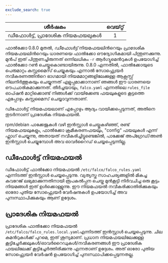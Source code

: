 ```yaml
---
exclude_search: true
---
```

|           ശീർഷകം            | വെയ്റ്റ് |
| :-------------------------: | :---: |
| ഡീഫോൾട്ട്, പ്രാദേശിക നിയമഫയലുകൾ |   1   |

ഫാൽക്കോ 0.8.0 മുതൽ, *ഡീഫോൾട്ട്* നിയമഫയലിൻറെയും *പ്രാദേശിക* നിയമഫയലിൻറെയും ധാരണയെ ഫാൽക്കോ ഔദ്യോഗികമായി പിന്തുണക്കുന്നു. മുൻപ് ഇത് പിന്തുണച്ചിരുന്നത് ഒന്നിലധികം `-r` ആർഗ്യുമെൻറുകൾ ഉപയോഗിച്ച് ഫാൽക്കോ റൺ ചെയ്തുകൊണ്ടായിരുന്നു. 0.8.0 എന്നതിൽ, ഫാൽക്കോയുടെ പെരുമാറ്റം കസ്റ്റമൈസ് ചെയ്യുകയും എന്നാൽ സോഫ്റ്റ്വെയർ നവീകരണത്തിൻറെ ഭാഗമായി നിയമമാറ്റങ്ങളിലേക്കുള്ള ആക്സസ്സ് നിലനിർത്തുകയും  ചെയ്യുന്നത് എളുപ്പമാക്കാനാണ് ഞങ്ങൾ ഈ ധാരണയെ ഔപചാരികമാക്കുന്നത്. തീർച്ചയായും, `falco.yaml` എന്നതിലെ  `rules_file` ഓപ്ഷൻ മാറ്റിക്കൊണ്ട് നിങ്ങൾക്ക് വായിക്കേണ്ട ഫയലുകളുടെ കൂട്ടത്തെ എപ്പോഴും കസ്റ്റമൈസ് ചെയ്യാവുന്നതാണ്.

ഡീഫോൾട്ട് നിയമഫയലാണ് എപ്പോഴും ആദ്യം വായിക്കപ്പെടുന്നത്, അതിനെ തുടർന്നാണ് പ്രാദേശിക നിയമഫയൽ.

rpm/debian പാക്കേജുകൾ വഴി ഇൻസ്റ്റാൾ ചെയ്തുകഴിഞ്ഞ്, രണ്ട് നിയമഫയലുകളും, ഫാൽക്കോ ക്രമീകരണഫയലും, "config" ഫയലുകൾ എന്ന് ഫ്ലാഗ് ചെയ്യുന്നു, അതായത് നവീകരിച്ചിട്ടുണ്ടെങ്കിൽ, പാക്കേജ് അപ്ഗ്രേഡ്/അൺ ഇൻസ്റ്റാൾ ചെയ്യുമ്പോൾ അവ ഓവർറൈഡ് ചെയ്യപ്പെടുന്നില്ല.

## ഡീഫോൾട്ട് നിയമഫയൽ

ഡീഫോൾട്ട് ഫാൽക്കോ നിയമഫയൽ `/etc/falco/falco_rules.yaml` എന്നിടത്ത് ഇൻസ്റ്റാൾ ചെയ്യപ്പെടുന്നു. വ്യത്യസ്ത സാഹചര്യങ്ങളിൽ മികച്ച കവറേജ് ലഭ്യമാക്കുന്നതിനായി രൂപകൽപ്പന ചെയ്ത മുൻകൂട്ടി നിർവചിച്ച ഒരു കൂട്ടം നിയമങ്ങൾ ഇത് ഉൾക്കൊള്ളുന്നു. ഈ നിയമഫയൽ നവീകരിക്കാതിരിക്കുകയും ഓരോ പുതിയ സോഫ്റ്റ്വെയർ വേർഷനുകൾ ഉപയോഗിച്ച് അവ പുനഃസ്ഥാപിക്കുകയും ആണ് ഉദ്ദേശം.

## പ്രാദേശിക നിയമഫയൽ

പ്രാദേശിക ഫാൽക്കോ നിയമഫയൽ `/etc/falco/falco_rules.local.yaml`എന്നിടത്ത് ഇൻസ്റ്റാൾ ചെയ്യപ്പെടുന്നു. ചില കമൻറുകൾക്ക് പുറമെ, ഇത് ശൂന്യമാണ്. പ്രധാന നിയമഫയലിലേക്കുള്ള കൂട്ടിച്ചേർക്കലുകൾ/ഓവർറൈഡുകൾ/നവീകരണങ്ങൾ ഈ പ്രാദേശിക ഫയലിലേക്ക് കൂട്ടിച്ചേർത്തിരിക്കുന്നു എന്നതാണ് ഉദ്ദേശം. അത് ഓരോ പുതിയ സോഫ്റ്റ്വെയർ വേർഷൻ ഉപയോഗിച്ച് പുനഃസ്ഥാപിക്കപ്പെടുന്നതല്ല.

